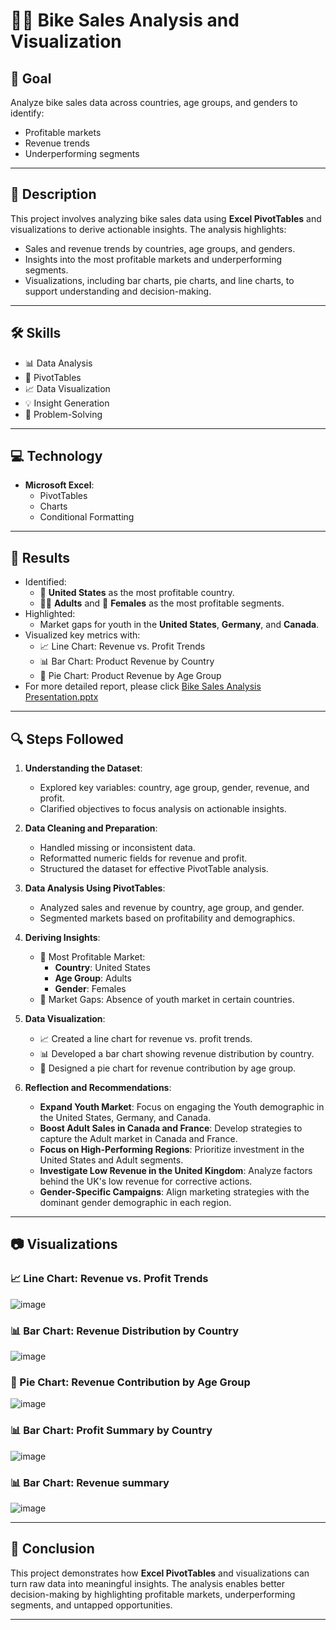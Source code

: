 
# 🚴‍♂️ Bike Sales Analysis and Visualization

## 🎯 **Goal**
Analyze bike sales data across countries, age groups, and genders to identify:
- Profitable markets
- Revenue trends
- Underperforming segments

---

## 📝 **Description**
This project involves analyzing bike sales data using **Excel PivotTables** and visualizations to derive actionable insights. The analysis highlights:
- Sales and revenue trends by countries, age groups, and genders.
- Insights into the most profitable markets and underperforming segments.
- Visualizations, including bar charts, pie charts, and line charts, to support understanding and decision-making.

---

## 🛠️ **Skills**
- 📊 Data Analysis
- 🔄 PivotTables
- 📈 Data Visualization
- 💡 Insight Generation
- 🧩 Problem-Solving

---

## 💻 **Technology**
- **Microsoft Excel**:
  - PivotTables
  - Charts
  - Conditional Formatting

---

## 🚀 **Results**
- Identified:
  - 🌟 **United States** as the most profitable country.
  - 🧑‍🦳 **Adults** and 👩 **Females** as the most profitable segments.
- Highlighted:
  - Market gaps for youth in the **United States**, **Germany**, and **Canada**.
- Visualized key metrics with:
  - 📈 Line Chart: Revenue vs. Profit Trends
  - 📊 Bar Chart: Product Revenue by Country
  - 🥧 Pie Chart: Product Revenue by Age Group
- For more detailed report, please click [Bike Sales Analysis Presentation.pptx](https://github.com/DataBySwapna/Bike-Sales-Analysis-and-Visualization/blob/main/Bike_Sales_Analysis_Presentation.pptx)
---

## 🔍 **Steps Followed**
1. **Understanding the Dataset**:
   - Explored key variables: country, age group, gender, revenue, and profit.
   - Clarified objectives to focus analysis on actionable insights.

2. **Data Cleaning and Preparation**:
   - Handled missing or inconsistent data.
   - Reformatted numeric fields for revenue and profit.
   - Structured the dataset for effective PivotTable analysis.

3. **Data Analysis Using PivotTables**:
   - Analyzed sales and revenue by country, age group, and gender.
   - Segmented markets based on profitability and demographics.

4. **Deriving Insights**:
   - 🌟 Most Profitable Market:
     - **Country**: United States
     - **Age Group**: Adults
     - **Gender**: Females
   - 🚫 Market Gaps: Absence of youth market in certain countries.

5. **Data Visualization**:
   - 📈 Created a line chart for revenue vs. profit trends.
   - 📊 Developed a bar chart showing revenue distribution by country.
   - 🥧 Designed a pie chart for revenue contribution by age group.

6. **Reflection and Recommendations**:
    - **Expand Youth Market**: Focus on engaging the Youth demographic in the United States, Germany, and Canada.  
    - **Boost Adult Sales in Canada and France**: Develop strategies to capture the Adult market in Canada and France.  
    - **Focus on High-Performing Regions**: Prioritize investment in the United States and Adult segments.  
    - **Investigate Low Revenue in the United Kingdom**: Analyze factors behind the UK's low revenue for corrective actions.  
    - **Gender-Specific Campaigns**: Align marketing strategies with the dominant gender demographic in each region.
 

---

## 📷 **Visualizations**
### 📈 Line Chart: Revenue vs. Profit Trends
![image](https://github.com/user-attachments/assets/e0b85c7a-3a7f-4683-ac5f-d632647a9a9a)

### 📊 Bar Chart: Revenue Distribution by Country
![image](https://github.com/user-attachments/assets/494c06fc-c4e7-459d-803f-dd4ad4268db5)

### 🥧 Pie Chart: Revenue Contribution by Age Group
![image](https://github.com/user-attachments/assets/b6b04017-8525-4b46-8717-320b31a5c975)

### 📊 Bar Chart: Profit Summary by Country
![image](https://github.com/user-attachments/assets/1aa8c4bf-5bed-44fb-9649-5d0b62f91c57)

### 📊 Bar Chart: Revenue summary
![image](https://github.com/user-attachments/assets/46b4916a-d441-4723-a641-e26a0133d6b4)


---

## 📌 **Conclusion**
This project demonstrates how **Excel PivotTables** and visualizations can turn raw data into meaningful insights. The analysis enables better decision-making by highlighting profitable markets, underperforming segments, and untapped opportunities.

---
